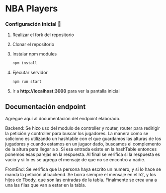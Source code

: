 # NBA Players

### Configuración inicial 🔧

1. Realizar el fork del repositorio

2. Clonar el repositorio

3. Instalar npm modules
   ```bash
   npm install
   ```
4. Ejecutar servidor
   ```bash
   npm run start
   ```
5. Ir a **http://localhost:3000** para ver la pantalla inicial

## Documentación endpoint

Agregue aquí al documentación del endpoint elaborado.

Backend:
Se hizo uso del modulo de controller y router, router para redirigir la petición y controller para buscar los jugadores.
La manera como se soliciono es utilizando un hashtable con el que guardamos las alturas de los jugadores y cuando estamos en un jugaor dado, buscamos el complemento de la altura para llegar a x. Si esa entrada existe en la hashTable entonces ponemos esas parejas en la respuesta.
Al final se verifica si la respuesta es vacio y si lo es se agrega el mensaje de que no se encontro a nadie.

FrontEnd:
Se verifica que la persona haya escrito un numero, y si lo hace se manda la petición al backend.
Se borra siempre el mensaje en el h2, y los hijos de Tbody, que son las entradas de la tabla.
Finalmente se crea una a una las filas que van a estar en la tabla.
